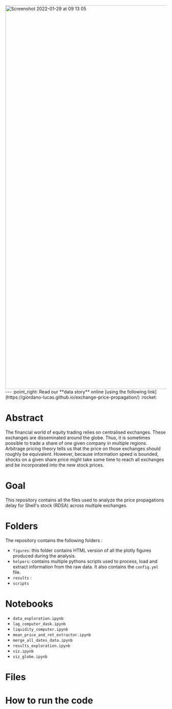 <img width="1195" alt="Screenshot 2022-01-29 at 09 13 05" src="https://user-images.githubusercontent.com/43466781/151653463-5805ec78-f73d-4237-939e-3bed2c09e147.png">
---
:point_right: Read our **data story** online [using the following link](https://giordano-lucas.github.io/exchange-price-propagation/) :rocket: 

# Abstract 

The financial world of equity trading relies on centralised exchanges. These exchanges are disseminated around the globe. Thus, it is sometimes possible to trade a share of one given company in multiple regions. Arbitrage pricing theory tells us that the price on those exchanges should roughly be equivalent. However, because information speed is bounded, shocks on a given share price might take some time to reach all exchanges and be incorporated into the new stock prices.

# Goal

This repository contains all the files used to analyze the price propagations delay for Shell's stock (RDSA) across multiple exchanges.

# Folders 
The repository contains the following folders : 

* `figures`: this folder contains HTML version of all the plotly figures produced during the analysis.
* `helpers`: contains multiple pythons scripts used to process, load and extract information from the raw data. It also contains the `config.yml` file.
* `results` : 
*  `scripts`

# Notebooks

* `data_exploration.ipynb`
* `lag_computer_dask.ipynb`
* `liquidity_computer.ipynb`
* `mean_price_and_ret_extractor.ipynb`
* `merge_all_dates_data.ipynb`
* `results_exploration.ipynb`
* `viz.ipynb`
* `viz_globe.ipynb`

# Files

# How to run the code
